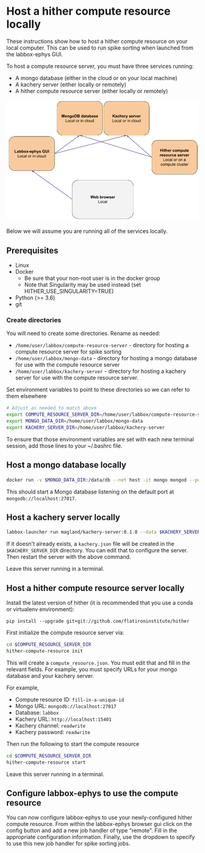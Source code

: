 # Host a hither compute resource locally

These instructions show how to host a hither compute resource on your local computer. This can be used to run spike sorting when launched from the labbox-ephys GUI.

To host a compute resource server, you must have three services running:

* A mongo database (either in the cloud or on your local machine)
* A kachery server (either locally or remotely)
* A hither compute resource server (either locally or remotely)

![](./labbox-ephys-diagram.png)

Below we will assume you are running all of the services locally.

## Prerequisites

* Linux
* Docker
    - Be sure that your non-root user is in the docker group
    - Note that Singularity may be used instead (set HITHER_USE_SINGULARITY=TRUE)
* Python (>= 3.6)
* git

### Create directories

You will need to create some directories. Rename as needed:

* `/home/user/labbox/compute-resource-server` - directory for hosting a compute resource server for spike sorting
* `/home/user/labbox/mongo-data` - directory for hosting a mongo database for use with the compute resource server
* `/home/user/labbox/kachery-server` - directory for hosting a kachery server for use with the compute resource server.

Set environment variables to point to these directories so we can refer to them elsewhere

```bash
# Adjust as needed to match above
export COMPUTE_RESOURCE_SERVER_DIR=/home/user/labbox/compute-resource-server
export MONGO_DATA_DIR=/home/user/labbox/mongo-data
export KACHERY_SERVER_DIR=/home/user/labbox/kachery-server
```

To ensure that those environment variables are set with each new terminal session, add those lines to your ~/.bashrc file.

## Host a mongo database locally

```bash
docker run -v $MONGO_DATA_DIR:/data/db --net host -it mongo mongod --port 27017
```

This should start a Mongo database listening on the default port at `mongodb://localhost:27017`.

## Host a kachery server locally

```bash
labbox-launcher run magland/kachery-server:0.1.0 --data $KACHERY_SERVER_DIR --port 15401
```

If it doesn't already exists, a `kachery.json` file will be created in the `$KACHERY_SERVER_DIR` directory. You can edit that to configure the server. Then restart the server with the above command.

Leave this server running in a terminal.

## Host a hither compute resource server locally

Install the latest version of hither (it is recommended that you use a conda or virtualenv environment):

```
pip install --upgrade git+git://github.com/flatironinstitute/hither
```

First initialize the compute resource server via:

```bash
cd $COMPUTE_RESOURCE_SERVER_DIR
hither-compute-resource init
```

This will create a `compute_resource.json`. You must edit that and fill in the relevant fields. For example, you must specify URLs for your mongo database and your kachery server.

For example,

* Compute resource ID: `fill-in-a-unique-id`
* Mongo URL: `mongodb://localhost:27017`
* Database: `labbox` 
* Kachery URL: `http://localhost:15401`
* Kachery channel: `readwrite`
* Kachery password: `readwrite`

Then run the following to start the compute resource

```bash
cd $COMPUTE_RESOURCE_SERVER_DIR
hither-compute-resource start
```

Leave this server running in a terminal.

## Configure labbox-ephys to use the compute resource

You can now configure labbox-ephys to use your newly-configured hither compute
resource. From within the labbox-ephys browser gui click on the config button and add a new job handler of type "remote". Fill in the appropriate configuration information. Finally, use the
dropdown to specify to use this new job handler for spike sorting jobs.